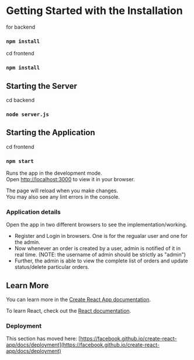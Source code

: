 # Getting Started with the Installation

for backend
### `npm install`
cd frontend
### `npm install`


## Starting the Server
cd backend
### `node server.js`

## Starting the Application
cd frontend
### `npm start`

Runs the app in the development mode.\
Open [http://localhost:3000](http://localhost:3000) to view it in your browser.

The page will reload when you make changes.\
You may also see any lint errors in the console.


### Application details

Open the app in two different browsers to see the implementation/working.
- Register and Login in browsers. One is for the regualar user and one for the admin.
- Now whenever an order is created by a user, admin is notified of it in real time.
  (NOTE: the username of admin should be strictly as "admin")
- Further, the admin is able to view the complete list of orders and update status/delete particular orders.


## Learn More

You can learn more in the [Create React App documentation](https://facebook.github.io/create-react-app/docs/getting-started).

To learn React, check out the [React documentation](https://reactjs.org/).

### Deployment

This section has moved here: [https://facebook.github.io/create-react-app/docs/deployment](https://facebook.github.io/create-react-app/docs/deployment)

